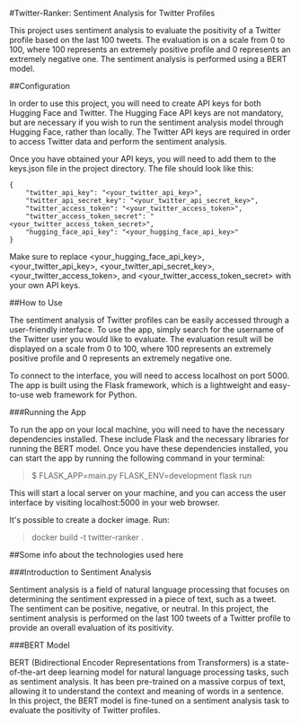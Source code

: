 #Twitter-Ranker: Sentiment Analysis for Twitter Profiles

This project uses sentiment analysis to evaluate the positivity of a Twitter profile based on the last 100 tweets. The evaluation is on a scale from 0 to 100, where 100 represents an extremely positive profile and 0 represents an extremely negative one. The sentiment analysis is performed using a BERT model.

##Configuration

In order to use this project, you will need to create API keys for both Hugging Face and Twitter. The Hugging Face API keys are not mandatory, but are necessary if you wish to run the sentiment analysis model through Hugging Face, rather than locally. The Twitter API keys are required in order to access Twitter data and perform the sentiment analysis.

Once you have obtained your API keys, you will need to add them to the keys.json file in the project directory. The file should look like this:

```
{
    "twitter_api_key": "<your_twitter_api_key>",
    "twitter_api_secret_key": "<your_twitter_api_secret_key>",
    "twitter_access_token": "<your_twitter_access_token>",
    "twitter_access_token_secret": "<your_twitter_access_token_secret>",
    "hugging_face_api_key": "<your_hugging_face_api_key>"
}
```

Make sure to replace <your_hugging_face_api_key>, <your_twitter_api_key>, <your_twitter_api_secret_key>, <your_twitter_access_token>, and <your_twitter_access_token_secret> with your own API keys.


##How to Use

The sentiment analysis of Twitter profiles can be easily accessed through a user-friendly interface. To use the app, simply search for the username of the Twitter user you would like to evaluate. The evaluation result will be displayed on a scale from 0 to 100, where 100 represents an extremely positive profile and 0 represents an extremely negative one.

To connect to the interface, you will need to access localhost on port 5000. The app is built using the Flask framework, which is a lightweight and easy-to-use web framework for Python.

###Running the App

To run the app on your local machine, you will need to have the necessary dependencies installed. These include Flask and the necessary libraries for running the BERT model. Once you have these dependencies installed, you can start the app by running the following command in your terminal:

>$ FLASK_APP=main.py FLASK_ENV=development flask run

This will start a local server on your machine, and you can access the user interface by visiting localhost:5000 in your web browser.

It's possible to create a docker image. Run:
 
>  docker build -t twitter-ranker .    

##Some info about the technologies used here

###Introduction to Sentiment Analysis

Sentiment analysis is a field of natural language processing that focuses on determining the sentiment expressed in a piece of text, such as a tweet. The sentiment can be positive, negative, or neutral. In this project, the sentiment analysis is performed on the last 100 tweets of a Twitter profile to provide an overall evaluation of its positivity.

###BERT Model

BERT (Bidirectional Encoder Representations from Transformers) is a state-of-the-art deep learning model for natural language processing tasks, such as sentiment analysis. It has been pre-trained on a massive corpus of text, allowing it to understand the context and meaning of words in a sentence. In this project, the BERT model is fine-tuned on a sentiment analysis task to evaluate the positivity of Twitter profiles.